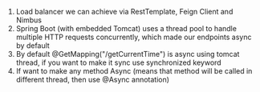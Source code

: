 1. Load balancer we can achieve via RestTemplate, Feign Client and Nimbus
2. Spring Boot (with embedded Tomcat) uses a thread pool to handle multiple HTTP requests concurrently, which made our endpoints async by default
3. By default @GetMapping("/getCurrentTime") is async using tomcat thread, if you want to make it sync use synchronized keyword
4. If want to make any method Async (means that method will be called in different thread, then use @Async annotation)